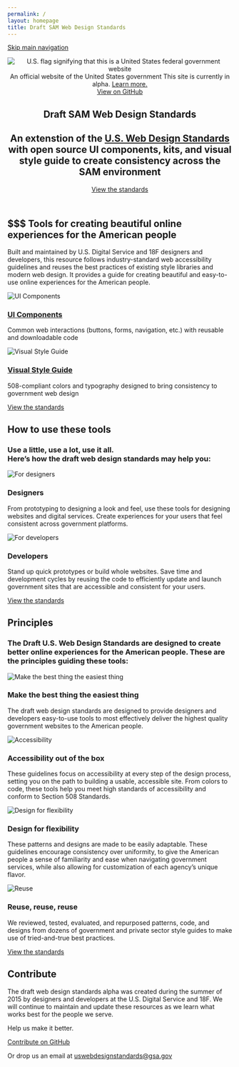 ```yaml
---
permalink: /
layout: homepage
title: Draft SAM Web Design Standards
---
```


<a class="skipnav" href="#main-content">Skip main navigation</a>

<header role="banner">

  <div class="usa-disclaimer">
    <div class="usa-grid">
      <span class="usa-disclaimer-official">
        <img class="usa-flag_icon" alt="U.S. flag signifying that this is a United States federal government website" src="{{ site.baseurl }}/assets/img/us_flag_small.png">
        An official website of the United States government
      </span>
      <span class="usa-disclaimer-stage">This site is currently in alpha. <a href="https://18f.gsa.gov/dashboard/stages/#alpha">Learn more.</a></span>
    </div>
  </div>

  <section class="usa-banner">
    <div class="usa-grid">
      <nav>
        <a class="usa-banner-link-top" href="{{ site.repos[0].url }}">View on GitHub</a>
      </nav>
      <div class="usa-banner-content" id="main-content">
        <h1><span class="usa-label">Draft</span> SAM Web Design Standards</h1>
        <h2 class="usa-font-lead">An extenstion of the <a href="https://standards.usa.gov">U.S. Web Design Standards</a> with open source UI components, kits, and visual style guide to create consistency across the SAM environment</h2>
      </div>
        <a class="usa-button usa-button-big usa-button-secondary" href="{{ site.baseurl }}/getting-started" onclick="ga('send', 'event', 'Viewed the standards', 'Clicked View the Standards button in homepage splash');">View the standards</a>
    </div>
  </section>

</header>

<section class="usa-section usa-section-alt">
  <div class="usa-grid">
    <div class="usa-intro">
      <h2>$$$ Tools for creating beautiful online experiences for the American people</h2>
      <p class="intro-text">Built and maintained by U.S. Digital Service and 18F designers and developers, this resource follows industry-standard web accessibility guidelines and reuses the best practices of existing style libraries and modern web design. It provides a guide for creating beautiful and easy-to-use online experiences for the American people.</p>
    </div>
  </div>
  <div class="usa-grid">
    <div class="usa-width-one-half">
      <div class="usa-img-secondary">
        <img src="{{ site.baseurl }}/assets/img/home/homepage_illustrations_ui_components_2x.png" alt="UI Components">
      </div>
      <h3>
        <a href="{{ site.baseurl }}/getting-started">UI Components</a>
      </h3>
      <p>Common web interactions (buttons, forms, navigation, etc.) with reusable and downloadable code</p>
    </div>
    <div class="usa-width-one-half">
      <div class="usa-img-secondary">
        <img src="{{ site.baseurl }}/assets/img/home/homepage_illustrations_visual_style_guide_2x.png" alt="Visual Style Guide">
      </div>
      <h3>
        <a href="{{ site.baseurl }}/visual-style/">Visual Style Guide</a>
      </h3>
      <p>508-compliant colors and typography designed to bring consistency to government web design</p>
    </div>
  </div>
  <div class="usa-grid usa-cta">
    <a class="usa-button usa-button-secondary" href="{{ site.baseurl }}/getting-started" onclick="ga('send', 'event', 'Viewed the standards', 'Clicked View the Standards button in homepage body');"
>View the standards</a>
  </div>
</section>

<section class="usa-section">
  <div class="usa-grid">
    <div class="usa-intro">
      <h2>How to use these tools</h2>
      <h3 class="usa-font-lead">Use a little, use a lot, use it all.<br> Here’s how the draft web design standards may help you:</h3>
    </div>
  </div>
  <div class="usa-grid">
    <div class="usa-width-one-half">
      <div class="usa-img-secondary">
        <img src="{{ site.baseurl }}/assets/img/home/homepage_illustrations_designer_2x.png" alt="For designers">
      </div>
      <h3>Designers</h3>
      <p>From prototyping to designing a look and feel, use these tools for designing websites and digital services. Create experiences for your users that feel consistent across government platforms.</p>
    </div>
    <div class="usa-width-one-half">
      <div class="usa-img-secondary">
        <img src="{{ site.baseurl }}/assets/img/home/homepage_illustrations_developer_2x.png" alt="For developers">
      </div>
      <h3>Developers</h3>
      <p>Stand up quick prototypes or build whole websites. Save time and development cycles by reusing the code to efficiently update and launch government sites that are accessible and consistent for your users.</p>
    </div>
  </div>
  <div class="usa-grid usa-cta">
    <a class="usa-button usa-button-secondary" href="{{ site.baseurl }}/getting-started" onclick="ga('send', 'event', 'Viewed the standards', 'Clicked View the Standards button in homepage body');"
>View the standards</a>
  </div>
</section>

<section class="usa-section usa-section-dark">
  <div class="usa-grid">
    <div class="usa-intro">
      <h2>Principles</h2>
      <h3 class="usa-font-lead">The Draft U.S. Web Design Standards are designed to create better online experiences for the American people. These are the principles guiding these tools:</h3>
    </div>
  </div>
  <div class="usa-grid">
    <div class="usa-width-one-half usa-width-one-half-top">
      <div class="usa-circle-block">
        <img class="usa-img-circle"  src="{{ site.baseurl }}/assets/img/home/homepage_illustrations_best_easiest_2x.png" alt="Make the best thing the easiest thing">
      </div>
      <h3 class="usa-graphic-list-heading">Make the best thing the easiest thing</h3>
      <p class="usa-graphic-list-text">The draft web design standards are designed to provide designers and developers easy-to-use tools to most effectively deliver the highest quality government websites to the American people.</p>
    </div>
    <div class="usa-width-one-half usa-width-one-half-top">
      <div class="usa-circle-block">
        <img class="usa-img-circle" src="{{ site.baseurl }}/assets/img/home/homepage_illustrations_508_box_2x.png" alt="Accessibility">
      </div>
      <h3 class="usa-graphic-list-heading">Accessibility out of the box</h3>
      <p class="usa-graphic-list-text">These guidelines focus on accessibility at every step of the design process, setting you on the path to building a usable, accessible site. From colors to code, these tools help you meet high standards of accessibility and conform to Section 508 Standards.</p>
    </div>
  </div>
  <div class="usa-grid">
    <div class="usa-width-one-half">
      <div class="usa-circle-block">
        <img class="usa-img-circle" src="{{ site.baseurl }}/assets/img/home/homepage_illustrations_flexible_2x.png" alt="Design for flexibility">
      </div>
      <h3 class="usa-graphic-list-heading">Design for flexibility</h3>
      <p class="usa-graphic-list-text">These patterns and designs are made to be easily adaptable. These guidelines encourage consistency over uniformity, to give the American people a sense of familiarity and ease when navigating government services, while also allowing for customization of each agency’s unique flavor.</p>
    </div>
    <div class="usa-width-one-half">
      <div class="usa-circle-block">
        <img class="usa-img-circle" src="{{ site.baseurl }}/assets/img/home/homepage_illustrations_reuse_2x.png" alt="Reuse">
      </div>
      <h3 class="usa-graphic-list-heading">Reuse, reuse, reuse</h3>
      <p class="usa-graphic-list-text">We reviewed, tested, evaluated, and repurposed patterns, code, and designs from dozens of government and private sector style guides to make use of tried-and-true best practices.</p>
    </div>
  </div>
  <div class="usa-grid usa-cta">
    <a class="usa-button usa-button-secondary" href="{{ site.baseurl }}/getting-started" onclick="ga('send', 'event', 'Viewed the standards', 'Clicked View the Standards button in homepage body');"
>View the standards</a>
  </div>
</section>

<section class="usa-section">
  <div class="usa-grid">
    <div class="usa-intro usa-standlast">
      <h2>Contribute</h2>
      <p>The draft web design standards alpha was created during the summer of 2015 by designers and developers at the U.S. Digital Service and 18F. We will continue to maintain and update these resources as we learn what works best for the people we serve.</p>
      <p>Help us make it better.</p>
    </div>
    <div class="usa-cta">
      <a class="usa-button usa-button-secondary" href="{{ site.repos[0].url }}">Contribute on GitHub</a>
    </div>
    <p>Or drop us an email at <a href="mailto:uswebdesignstandards@gsa.gov">uswebdesignstandards@gsa.gov</a></p>
  </div>
</section>
